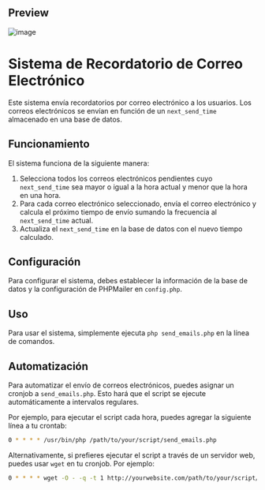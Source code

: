 ## Preview
![image](https://github.com/goyodb/email-reminder/assets/43941761/c30e9245-f0a9-40f2-85a0-1591df090445)

# Sistema de Recordatorio de Correo Electrónico

Este sistema envía recordatorios por correo electrónico a los usuarios. Los correos electrónicos se envían en función de un `next_send_time` almacenado en una base de datos.

## Funcionamiento

El sistema funciona de la siguiente manera:

1. Selecciona todos los correos electrónicos pendientes cuyo `next_send_time` sea mayor o igual a la hora actual y menor que la hora en una hora.
2. Para cada correo electrónico seleccionado, envía el correo electrónico y calcula el próximo tiempo de envío sumando la frecuencia al `next_send_time` actual.
3. Actualiza el `next_send_time` en la base de datos con el nuevo tiempo calculado.

## Configuración

Para configurar el sistema, debes establecer la información de la base de datos y la configuración de PHPMailer en `config.php`.

## Uso

Para usar el sistema, simplemente ejecuta `php send_emails.php` en la línea de comandos.

## Automatización

Para automatizar el envío de correos electrónicos, puedes asignar un cronjob a `send_emails.php`. Esto hará que el script se ejecute automáticamente a intervalos regulares.

Por ejemplo, para ejecutar el script cada hora, puedes agregar la siguiente línea a tu crontab:


```bash
0 * * * * /usr/bin/php /path/to/your/script/send_emails.php
```
Alternativamente, si prefieres ejecutar el script a través de un servidor web, puedes usar `wget` en tu cronjob. Por ejemplo:

```bash
0 * * * * wget -O - -q -t 1 http://yourwebsite.com/path/to/your/script/send_emails.php
```
